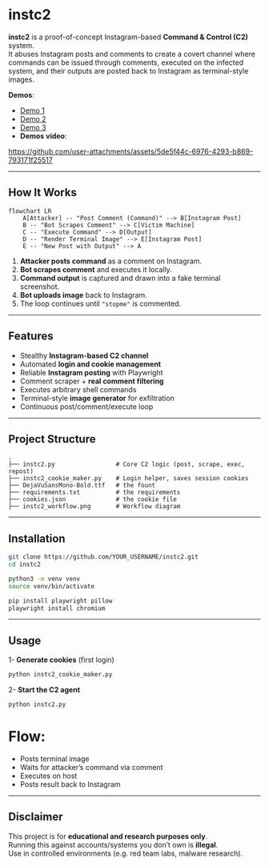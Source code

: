 # instc2  

**instc2** is a proof-of-concept Instagram-based **Command & Control (C2)** system.  
It abuses Instagram posts and comments to create a covert channel where commands can be issued through comments, executed on the infected system, and their outputs are posted back to Instagram as terminal-style images.  

**Demos**:  
- [Demo 1](https://www.instagram.com/shikymagey2/p/DNiaq7zoCIY/)  
- [Demo 2](https://www.instagram.com/shikymagey2/p/DNiadQmIqEd/)  
- [Demo 3](https://www.instagram.com/shikymagey2/p/DNiaTkJoWDC/)
- **Demos video**:
  
https://github.com/user-attachments/assets/5de5f44c-6976-4293-b869-793171f25517


---

##  How It Works  


```mermaid
flowchart LR
    A[Attacker] -- "Post Comment (Command)" --> B[Instagram Post]
    B -- "Bot Scrapes Comment" --> C[Victim Machine]
    C -- "Execute Command" --> D[Output]
    D -- "Render Terminal Image" --> E[Instagram Post]
    E -- "New Post with Output" --> A
```

1. **Attacker posts command** as a comment on Instagram.  
2. **Bot scrapes comment** and executes it locally.  
3. **Command output** is captured and drawn into a fake terminal screenshot.  
4. **Bot uploads image** back to Instagram.  
5. The loop continues until `"stopme"` is commented.  

---

##  Features
- Stealthy **Instagram-based C2 channel**  
- Automated **login and cookie management**  
- Reliable **Instagram posting** with Playwright  
- Comment scraper + **real comment filtering**  
- Executes arbitrary shell commands  
- Terminal-style **image generator** for exfiltration  
- Continuous post/comment/execute loop  

---

##  Project Structure
```
.
├── instc2.py                 # Core C2 logic (post, scrape, exec, repost)
├── instc2_cookie_maker.py    # Login helper, saves session cookies
├── DejaVuSansMono-Bold.ttf   # the fount
├── requirements.txt          # the requirements
├── cookies.json              # the cookie file 
├── instc2_workflow.png       # Workflow diagram
```
---

##  Installation  

```bash
git clone https://github.com/YOUR_USERNAME/instc2.git
cd instc2

python3 -m venv venv
source venv/bin/activate

pip install playwright pillow
playwright install chromium
```

---

##  Usage  

1- **Generate cookies** (first login)  
```bash
python instc2_cookie_maker.py
```

2- **Start the C2 agent**  
```bash
python instc2.py
```

# Flow:  
- Posts terminal image  
- Waits for attacker’s command via comment  
- Executes on host  
- Posts result back to Instagram  


---

##  Disclaimer  
This project is for **educational and research purposes only**.  
Running this against accounts/systems you don’t own is **illegal**.  
Use in controlled environments (e.g. red team labs, malware research).  
